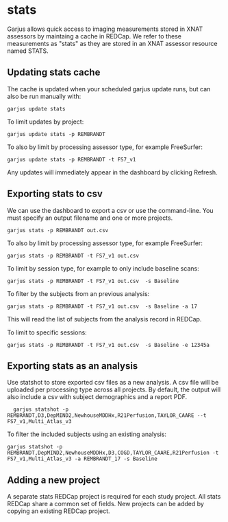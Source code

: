 # stats

Garjus allows quick access to imaging measurements stored in XNAT assessors by maintaing a cache in REDCap. We refer to these measurements as "stats" as they are stored in an XNAT assessor resource named STATS.


## Updating stats cache

The cache is updated when your scheduled garjus update runs, but can also be run manually with: 

```
garjus update stats

```


To limit updates by project:

```
garjus update stats -p REMBRANDT

```


To also by limit by processing assessor type, for example FreeSurfer:

```
garjus update stats -p REMBRANDT -t FS7_v1

```



Any updates will immediately appear in the dashboard by clicking Refresh.



## Exporting stats to csv

We can use the dashboard to export a csv or use the command-line. You must specify an output filename and one or more projects.

```
garjus stats -p REMBRANDT out.csv

```


To also by limit by processing assessor type, for example FreeSurfer:

```
garjus stats -p REMBRANDT -t FS7_v1 out.csv

```


To limit by session type, for example to only include baseline scans:

```
garjus stats -p REMBRANDT -t FS7_v1 out.csv  -s Baseline

```


To filter by the subjects from an previous analysis:

```
garjus stats -p REMBRANDT -t FS7_v1 out.csv  -s Baseline -a 17

```

This will read the list of subjects from the analysis record in REDCap.


To limit to specific sessions:

```
garjus stats -p REMBRANDT -t FS7_v1 out.csv  -s Baseline -e 12345a
```



## Exporting stats as an analysis

Use statshot to store exported csv files as a new analysis. A csv file will be uploaded per processing type across all projects. By default, the output will also include a csv with subject demographics and a report PDF.

```
  garjus statshot -p REMBRANDT,D3,DepMIND2,NewhouseMDDHx,R21Perfusion,TAYLOR_CAARE --t FS7_v1,Multi_Atlas_v3
```


To filter the included subjects using an existing analysis:
```
garjus statshot -p REMBRANDT,DepMIND2,NewhouseMDDHx,D3,COGD,TAYLOR_CAARE,R21Perfusion -t FS7_v1,Multi_Atlas_v3 -a REMBRANDT_17 -s Baseline
```



## Adding a new project

A separate stats REDCap project is required for each study project. All stats REDCap share a common set of fields. New projects can be added by copying an existing REDCap project. 
